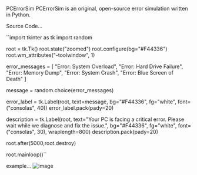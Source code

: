 PCErrorSim
PCErrorSim is an original, open-source error simulation written in Python.

Source Code...

``import tkinter as tk
import random

root = tk.Tk()
root.state("zoomed")
root.configure(bg="#F44336")
root.wm_attributes("-toolwindow", 1)

error_messages = [
    "Error: System Overload",
    "Error: Hard Drive Failure",
    "Error: Memory Dump",
    "Error: System Crash",
    "Error: Blue Screen of Death"
]

message = random.choice(error_messages)

error_label = tk.Label(root, text=message, bg="#F44336", fg="white", font=("consolas", 40))
error_label.pack(pady=20)

description = tk.Label(root, text="Your PC is facing a critical error. Please wait while we diagnose and fix the issue.", bg="#F44336", fg="white", font=("consolas", 30), wraplength=800)
description.pack(pady=20)

root.after(5000,root.destroy)

root.mainloop()``



example...
![image](https://user-images.githubusercontent.com/74505920/215506741-4c6b7b7a-c660-4f92-a8e9-dae127ceff94.png)

